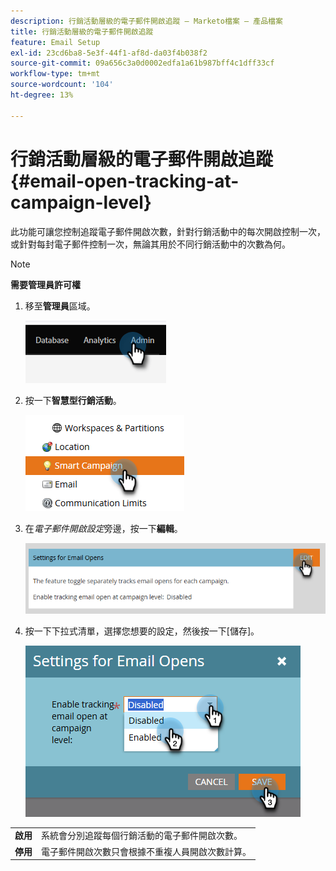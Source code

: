 ```yaml
---
description: 行銷活動層級的電子郵件開啟追蹤 — Marketo檔案 — 產品檔案
title: 行銷活動層級的電子郵件開啟追蹤
feature: Email Setup
exl-id: 23cd6ba8-5e3f-44f1-af8d-da03f4b038f2
source-git-commit: 09a656c3a0d0002edfa1a61b987bff4c1dff33cf
workflow-type: tm+mt
source-wordcount: '104'
ht-degree: 13%

---
```


# 行銷活動層級的電子郵件開啟追蹤 {#email-open-tracking-at-campaign-level}

此功能可讓您控制追蹤電子郵件開啟次數，針對行銷活動中的每次開啟控制一次，或針對每封電子郵件控制一次，無論其用於不同行銷活動中的次數為何。

>[!NOTE]
>
>**需要管理員許可權**

1. 移至&#x200B;**管理員**&#x200B;區域。

   ![](assets/email-open-tracking-at-campaign-level-1.png)

1. 按一下&#x200B;**智慧型行銷活動**。

   ![](assets/email-open-tracking-at-campaign-level-2.png)

1. 在&#x200B;_電子郵件開啟設定_&#x200B;旁邊，按一下&#x200B;**編輯**。

   ![](assets/email-open-tracking-at-campaign-level-3.png)

1. 按一下下拉式清單，選擇您想要的設定，然後按一下[儲存]。**&#x200B;**

   ![](assets/email-open-tracking-at-campaign-level-4.png)

<table><tbody>
  <tr>
    <td><b>啟用</b></td>
    <td>系統會分別追蹤每個行銷活動的電子郵件開啟次數。</td>
  </tr>
  <tr>
    <td><b>停用</b></td>
    <td>電子郵件開啟次數只會根據不重複人員開啟次數計算。</td>
  </tr>
</tbody>
</table>
